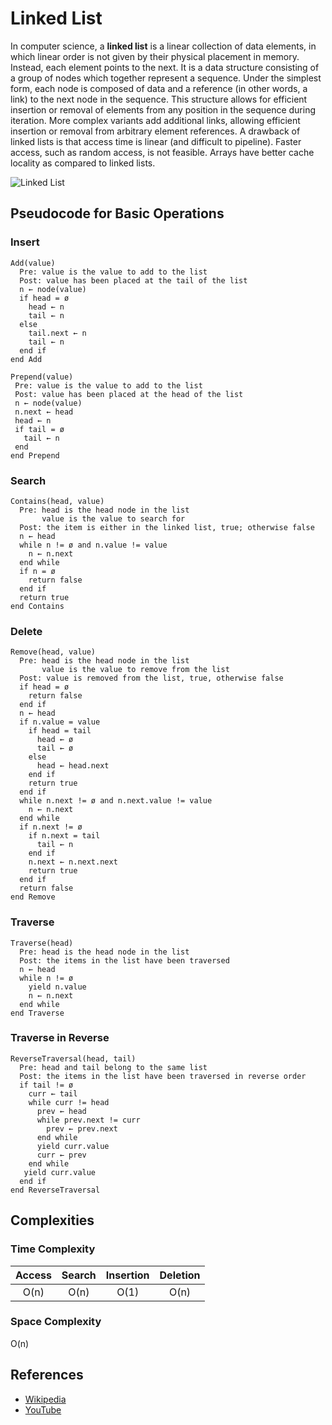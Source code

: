 # Linked List

In computer science, a **linked list** is a linear collection
of data elements, in which linear order is not given by
their physical placement in memory. Instead, each
element points to the next. It is a data structure
consisting of a group of nodes which together represent
a sequence. Under the simplest form, each node is
composed of data and a reference (in other words,
a link) to the next node in the sequence. This structure
allows for efficient insertion or removal of elements
from any position in the sequence during iteration.
More complex variants add additional links, allowing
efficient insertion or removal from arbitrary element
references. A drawback of linked lists is that access
time is linear (and difficult to pipeline). Faster
access, such as random access, is not feasible. Arrays
have better cache locality as compared to linked lists.

![Linked List](https://upload.wikimedia.org/wikipedia/commons/6/6d/Singly-linked-list.svg)

## Pseudocode for Basic Operations

### Insert

```text
Add(value)
  Pre: value is the value to add to the list
  Post: value has been placed at the tail of the list
  n ← node(value)
  if head = ø
    head ← n
    tail ← n
  else
    tail.next ← n
    tail ← n
  end if
end Add
```

```text
Prepend(value)
 Pre: value is the value to add to the list
 Post: value has been placed at the head of the list
 n ← node(value)
 n.next ← head
 head ← n
 if tail = ø
   tail ← n
 end
end Prepend
```

### Search

```text
Contains(head, value)
  Pre: head is the head node in the list
       value is the value to search for
  Post: the item is either in the linked list, true; otherwise false
  n ← head
  while n != ø and n.value != value
    n ← n.next
  end while
  if n = ø
    return false
  end if
  return true
end Contains
```

### Delete

```text
Remove(head, value)
  Pre: head is the head node in the list
       value is the value to remove from the list
  Post: value is removed from the list, true, otherwise false
  if head = ø
    return false
  end if
  n ← head
  if n.value = value
    if head = tail
      head ← ø
      tail ← ø
    else
      head ← head.next
    end if
    return true
  end if
  while n.next != ø and n.next.value != value
    n ← n.next
  end while
  if n.next != ø
    if n.next = tail
      tail ← n
    end if
    n.next ← n.next.next
    return true
  end if
  return false
end Remove
```

### Traverse

```text
Traverse(head)
  Pre: head is the head node in the list
  Post: the items in the list have been traversed
  n ← head
  while n != ø
    yield n.value
    n ← n.next
  end while
end Traverse
```

### Traverse in Reverse

```text
ReverseTraversal(head, tail)
  Pre: head and tail belong to the same list
  Post: the items in the list have been traversed in reverse order
  if tail != ø
    curr ← tail
    while curr != head
      prev ← head
      while prev.next != curr
        prev ← prev.next
      end while
      yield curr.value
      curr ← prev
    end while
   yield curr.value
  end if
end ReverseTraversal
```

## Complexities

### Time Complexity

| Access | Search | Insertion | Deletion |
| :----: | :----: | :-------: | :------: |
|  O(n)  |  O(n)  |   O(1)    |   O(n)   |

### Space Complexity

O(n)

## References

- [Wikipedia](https://en.wikipedia.org/wiki/Linked_list)
- [YouTube](https://www.youtube.com/watch?v=njTh_OwMljA&index=2&t=1s&list=PLLXdhg_r2hKA7DPDsunoDZ-Z769jWn4R8)

